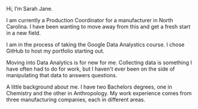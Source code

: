Hi, I’m Sarah Jane.

I am currently a Production Coordinator for a manufacturer in North Carolina. I have been wanting to move away from this and get a fresh start in a new field.

I am in the process of taking the Google Data Analystics course. I chose GitHub to host my portfolio starting out.

Moving into Data Analytics is for new for me. Collecting data is something I have often had to do for work, but I haven't ever been on the side of manipulating that data to answers questions.

A little background about me. I have two Bachelors degrees, one in Chemistry and the other in Anthropology. My work experience comes from three manufacturing companies, each in different areas. 

<!---
sjjacobs711/sjjacobs711 is a ✨ special ✨ repository because its `README.md` (this file) appears on your GitHub profile.
You can click the Preview link to take a look at your changes.
--->

